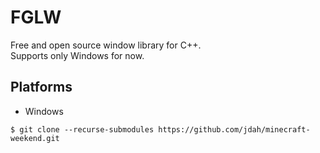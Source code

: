 # FGLW
Free and open source window library for C++. \
Supports only Windows for now.

## Platforms
- Windows

`$ git clone --recurse-submodules https://github.com/jdah/minecraft-weekend.git`
